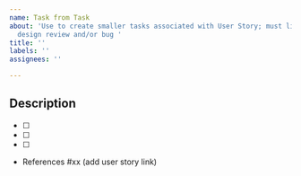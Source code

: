 ```yaml
---
name: Task from Task
about: 'Use to create smaller tasks associated with User Story; must link to original issue; should be items from
  design review and/or bug '
title: ''
labels: ''
assignees: ''

---
```


## Description
- [ ]
- [ ] 
- [ ]

- References #xx (add user story link)
